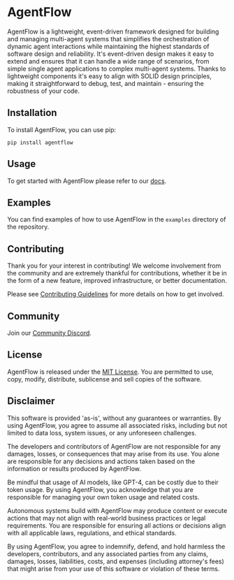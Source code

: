# AgentFlow

AgentFlow is a lightweight, event-driven framework designed for building and managing multi-agent systems that simplifies the orchestration of dynamic agent interactions while maintaining the highest standards of software design and reliability. It's event-driven design makes it easy to extend and ensures that it can handle a wide range of scenarios, from simple single agent applications to complex multi-agent systems. 
Thanks to lightweight components it's easy to align with SOLID design principles, making it straightforward to debug, test, and maintain - ensuring the robustness of your code.

## Installation

To install AgentFlow, you can use pip:

`pip install agentflow`

## Usage

To get started with AgentFlow please refer to our [docs](https://agentflow.dev/docs/).

## Examples

You can find examples of how to use AgentFlow in the `examples` directory of the repository.

## Contributing

Thank you for your interest in contributing! We welcome involvement from the community and are extremely thankful for contributions, whether it be in the form of a new feature, improved infrastructure, or better documentation.

Please see [Contributing Guidelines](https://github.com/Nivek92/agentflow/blob/main/CONTRIBUTING.md) for more details on how to get involved.

## Community

Join our [Community Discord](https://discord.gg/eksHwhEA).

## License

AgentFlow is released under the [MIT License](https://github.com/Nivek92/agentflow/blob/main/blob/main/LICENSE). You are permitted to use, copy, modify, distribute, sublicense and sell copies of the software.

## Disclaimer

This software is provided 'as-is', without any guarantees or warranties. By using AgentFlow, you agree to assume all associated risks, including but not limited to data loss, system issues, or any unforeseen challenges.

The developers and contributors of AgentFlow are not responsible for any damages, losses, or consequences that may arise from its use. You alone are responsible for any decisions and actions taken based on the information or results produced by AgentFlow.

Be mindful that usage of AI models, like GPT-4, can be costly due to their token usage. By using AgentFlow, you acknowledge that you are responsible for managing your own token usage and related costs.

Autonomous systems build with AgentFlow may produce content or execute actions that may not align with real-world business practices or legal requirements. You are responsible for ensuring all actions or decisions align with all applicable laws, regulations, and ethical standards.

By using AgentFlow, you agree to indemnify, defend, and hold harmless the developers, contributors, and any associated parties from any claims, damages, losses, liabilities, costs, and expenses (including attorney's fees) that might arise from your use of this software or violation of these terms.